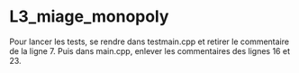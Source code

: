 # L3_miage_monopoly
Pour lancer les tests, se rendre dans testmain.cpp et retirer le commentaire de la ligne 7.
Puis dans main.cpp, enlever les commentaires des lignes 16 et 23.


